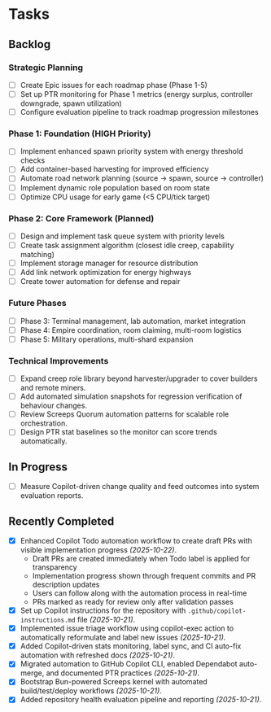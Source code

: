 # Tasks

## Backlog

### Strategic Planning

- [ ] Create Epic issues for each roadmap phase (Phase 1-5)
- [ ] Set up PTR monitoring for Phase 1 metrics (energy surplus, controller downgrade, spawn utilization)
- [ ] Configure evaluation pipeline to track roadmap progression milestones

### Phase 1: Foundation (HIGH Priority)

- [ ] Implement enhanced spawn priority system with energy threshold checks
- [ ] Add container-based harvesting for improved efficiency
- [ ] Automate road network planning (source → spawn, source → controller)
- [ ] Implement dynamic role population based on room state
- [ ] Optimize CPU usage for early game (<5 CPU/tick target)

### Phase 2: Core Framework (Planned)

- [ ] Design and implement task queue system with priority levels
- [ ] Create task assignment algorithm (closest idle creep, capability matching)
- [ ] Implement storage manager for resource distribution
- [ ] Add link network optimization for energy highways
- [ ] Create tower automation for defense and repair

### Future Phases

- [ ] Phase 3: Terminal management, lab automation, market integration
- [ ] Phase 4: Empire coordination, room claiming, multi-room logistics
- [ ] Phase 5: Military operations, multi-shard expansion

### Technical Improvements

- [ ] Expand creep role library beyond harvester/upgrader to cover builders and remote miners.
- [ ] Add automated simulation snapshots for regression verification of behaviour changes.
- [ ] Review Screeps Quorum automation patterns for scalable role orchestration.
- [ ] Design PTR stat baselines so the monitor can score trends automatically.

## In Progress

- [ ] Measure Copilot-driven change quality and feed outcomes into system evaluation reports.

## Recently Completed

- [x] Enhanced Copilot Todo automation workflow to create draft PRs with visible implementation progress _(2025-10-22)_.
  - Draft PRs are created immediately when Todo label is applied for transparency
  - Implementation progress shown through frequent commits and PR description updates
  - Users can follow along with the automation process in real-time
  - PRs marked as ready for review only after validation passes
- [x] Set up Copilot instructions for the repository with `.github/copilot-instructions.md` file _(2025-10-21)_.
- [x] Implemented issue triage workflow using copilot-exec action to automatically reformulate and label new issues _(2025-10-21)_.
- [x] Added Copilot-driven stats monitoring, label sync, and CI auto-fix automation with refreshed docs _(2025-10-21)_.
- [x] Migrated automation to GitHub Copilot CLI, enabled Dependabot auto-merge, and documented PTR practices _(2025-10-21)_.
- [x] Bootstrap Bun-powered Screeps kernel with automated build/test/deploy workflows _(2025-10-21)_.
- [x] Added repository health evaluation pipeline and reporting _(2025-10-21)_.
